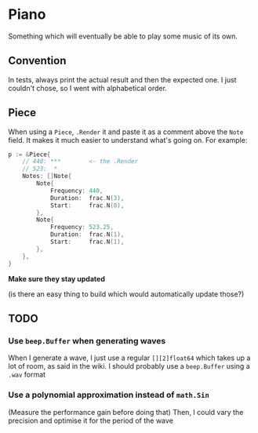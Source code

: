 # Piano

Something which will eventually be able to play some music of its own.

## Convention

In tests, always print the actual result and then the expected one. I just
couldn't chose, so I went with alphabetical order.

## Piece

When using a `Piece`, `.Render` it and paste it as a comment above the `Note`
field. It makes it much easier to understand what's going on. For example:

```go
p := &Piece{
    // 440: ***        <- the .Render
    // 523:  *
    Notes: []Note{
        Note{
            Frequency: 440,
            Duration:  frac.N(3),
            Start:     frac.N(0),
        },
        Note{
            Frequency: 523.25,
            Duration:  frac.N(1),
            Start:     frac.N(1),
        },
    },
}
```

**Make sure they stay updated**

(is there an easy thing to build which would automatically update those?)

## TODO

### Use `beep.Buffer` when generating waves

When I generate a wave, I just use a regular `[][2]float64` which takes up a
lot of room, as said in the wiki. I should probably use a `beep.Buffer` using a
`.wav` format

### Use a polynomial approximation instead of `math.Sin`

(Measure the performance gain before doing that)
Then, I could vary the precision and optimise it for the period of the wave


